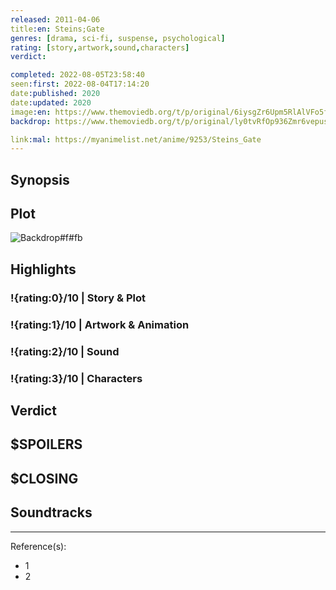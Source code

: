 ```yaml
---
released: 2011-04-06
title:en: Steins;Gate
genres: [drama, sci-fi, suspense, psychological]
rating: [story,artwork,sound,characters]
verdict:

completed: 2022-08-05T23:58:40
seen:first: 2022-08-04T17:14:20
date:published: 2020
date:updated: 2020
image:en: https://www.themoviedb.org/t/p/original/6iysgZr6Upm5RlAlVFo5f4D9euu.jpg
backdrop: https://www.themoviedb.org/t/p/original/ly0tvRfOp936Zmr6vepusFeo7lp.jpg

link:mal: https://myanimelist.net/anime/9253/Steins_Gate
---
```



## Synopsis

## Plot

![Backdrop#f#fb](https://www.themoviedb.org/t/p/original/36Ech63X2KU8JUXIBAo167kIC2k.jpg "Source: TMDB")

## Highlights

### !{rating:0}/10 | Story & Plot

### !{rating:1}/10 | Artwork & Animation

### !{rating:2}/10 | Sound

### !{rating:3}/10 | Characters

## Verdict

## $SPOILERS

## $CLOSING

## Soundtracks

***
Reference(s):

- 1
- 2
